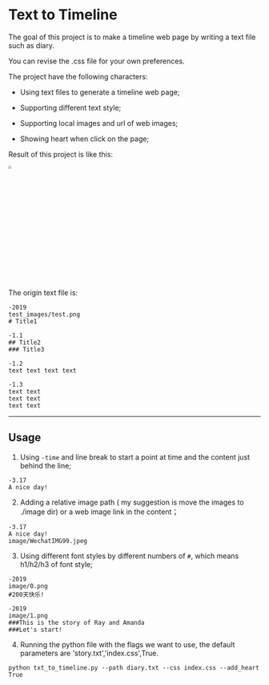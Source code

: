 # Text to Timeline

The goal of this project is to make a timeline web page by writing a text file such as diary. 

You can revise the .css file for your own preferences.



The project have the following characters:

* Using text files to generate a timeline web page;

* Supporting different text style;

* Supporting local images and url of web images;

* Showing heart when click on the page;



Result of this project is like this:

<img src="https://i.loli.net/2020/04/18/t6uAryS84F7VwPH.png" width=700  style="zoom: 33%;" />

The origin text file is:
```
-2019
test_images/test.png
# Title1

-1.1
## Title2
### Title3

-1.2
text text text text

-1.3 
text text
text text
text text
```

---

## Usage

1. Using `-time` and line break to start a point at time and the content just behind the line;

```
-3.17 
A nice day!
```

2. Adding a relative image path ( my suggestion is move the images to ./image dir) or a web image link in the content；

```
-3.17 
A nice day!
image/WechatIMG99.jpeg
```

3. Using different font styles by different numbers of `#`, which means h1/h2/h3 of font style;

```
-2019
image/0.png
#200天快乐!
   
-2019
image/1.png
###This is the story of Ray and Amanda
###Let's start! 
```

4. Running the python file with the flags we want to use, the default parameters are 'story.txt','index.css',True.

```
python txt_to_timeline.py --path diary.txt --css index.css --add_heart True
```


